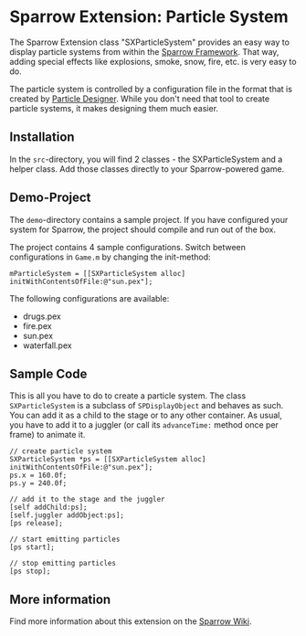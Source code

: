 Sparrow Extension: Particle System
==================================

The Sparrow Extension class "SXParticleSystem" provides an easy way to display particle systems from within the [Sparrow Framework][1]. That way, adding special effects like explosions, smoke, snow, fire, etc. is very easy to do.

The particle system is controlled by a configuration file in the format that is created by [Particle Designer][2]. While you don't need that tool to create particle systems, it makes designing them much easier.

Installation
------------

In the `src`-directory, you will find 2 classes - the SXParticleSystem and a helper class. Add those classes directly to your Sparrow-powered game.

Demo-Project
------------

The `demo`-directory contains a sample project. If you have configured your system for Sparrow, the project should compile and run out of the box. 

The project contains 4 sample configurations. Switch between configurations in `Game.m` by 
changing the init-method:

    mParticleSystem = [[SXParticleSystem alloc] initWithContentsOfFile:@"sun.pex"];
    
The following configurations are available:

- drugs.pex
- fire.pex
- sun.pex
- waterfall.pex

Sample Code
-----------

This is all you have to do to create a particle system. The class `SXParticleSystem` is a subclass of `SPDisplayObject` and behaves as such. You can add it as a child to the stage or to any other
container. As usual, you have to add it to a juggler (or call its `advanceTime:` method once per frame) to animate it.

    // create particle system
    SXParticleSystem *ps = [[SXParticleSystem alloc] initWithContentsOfFile:@"sun.pex"];    
    ps.x = 160.0f;
    ps.y = 240.0f;
  
    // add it to the stage and the juggler
    [self addChild:ps];
    [self.juggler addObject:ps];
    [ps release];
    
    // start emitting particles
    [ps start];
    
    // stop emitting particles
    [ps stop];
    
More information
----------------

Find more information about this extension on the [Sparrow Wiki][3].

[1]: http://www.sparrow-framework.org
[2]: http://particledesigner.71squared.com
[3]: http://wiki.sparrow-framework.org/extensions/sxparticlesystem